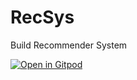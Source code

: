 # RecSys

Build Recommender System

[![Open in Gitpod](https://gitpod.io/button/open-in-gitpod.svg)](https://github.com/Mikelangelo007/RecSys.git)
